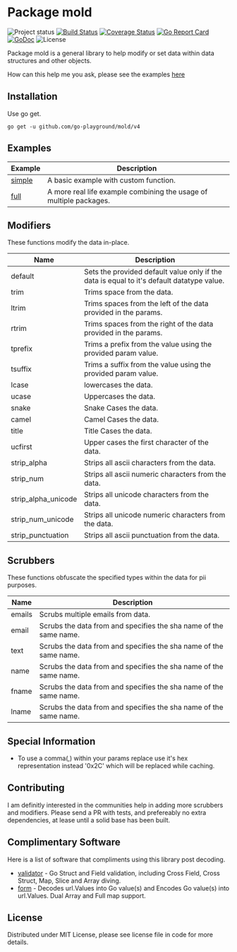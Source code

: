 Package mold
============
![Project status](https://img.shields.io/badge/version-4.1.0-green.svg)
[![Build Status](https://travis-ci.org/go-playground/mold.svg?branch=v2)](https://travis-ci.org/go-playground/mold)
[![Coverage Status](https://coveralls.io/repos/github/go-playground/mold/badge.svg?branch=v2)](https://coveralls.io/github/go-playground/mold?branch=v2)
[![Go Report Card](https://goreportcard.com/badge/github.com/go-playground/mold)](https://goreportcard.com/report/github.com/go-playground/mold)
[![GoDoc](https://godoc.org/github.com/go-playground/mold?status.svg)](https://godoc.org/github.com/go-playground/mold)
![License](https://img.shields.io/dub/l/vibe-d.svg)

Package mold is a general library to help modify or set data within data structures and other objects.

How can this help me you ask, please see the examples [here](_examples/full/main.go)

Installation
------------

Use go get.
```shell
go get -u github.com/go-playground/mold/v4
```

Examples
----------
| Example                          | Description                                                        |
|----------------------------------|--------------------------------------------------------------------|
| [simple](_examples/mold/main.go) | A basic example with custom function.                              |
| [full](_examples/full/main.go)   | A more real life example combining the usage of multiple packages. |


Modifiers
----------
These functions modify the data in-place.

| Name  | Description  |
|-------|--------------|
| default | Sets the provided default value only if the data is equal to it's default datatype value. |
| trim | Trims space from the data. |
| ltrim | Trims spaces from the left of the data provided in the params. |
| rtrim | Trims spaces from the right of the data provided in the params. |
| tprefix | Trims a prefix from the value using the provided param value. |
| tsuffix | Trims a suffix from the value using the provided param value. |
| lcase | lowercases the data. |
| ucase | Uppercases the data. |
| snake | Snake Cases the data. |
| camel | Camel Cases the data. |
| title | Title Cases the data. |
| ucfirst | Upper cases the first character of the data. |
| strip_alpha | Strips all ascii characters from the data. |
| strip_num | Strips all ascii numeric characters from the data. |
| strip_alpha_unicode | Strips all unicode characters from the data. |
| strip_num_unicode | Strips all unicode numeric characters from the data. |
| strip_punctuation | Strips all ascii punctuation from the data. |



Scrubbers
----------
These functions obfuscate the specified types within the data for pii purposes.

| Name  | Description  |
|-------|--------------|
| emails | Scrubs multiple emails from data. |
| email | Scrubs the data from and specifies the sha name of the same name. |
| text | Scrubs the data from and specifies the sha name of the same name. |
| name | Scrubs the data from and specifies the sha name of the same name. |
| fname | Scrubs the data from and specifies the sha name of the same name. |
| lname | Scrubs the data from and specifies the sha name of the same name. |


Special Information
-------------------
- To use a comma(,) within your params replace use it's hex representation instead '0x2C' which will be replaced while caching.

Contributing
------------
I am definitly interested in the communities help in adding more scrubbers and modifiers.
Please send a PR with tests, and prefereably no extra dependencies, at lease until a solid base
has been built.

Complimentary Software
----------------------

Here is a list of software that compliments using this library post decoding.

* [validator](https://github.com/go-playground/validator) - Go Struct and Field validation, including Cross Field, Cross Struct, Map, Slice and Array diving.
* [form](https://github.com/go-playground/form) - Decodes url.Values into Go value(s) and Encodes Go value(s) into url.Values. Dual Array and Full map support.

License
------
Distributed under MIT License, please see license file in code for more details.
